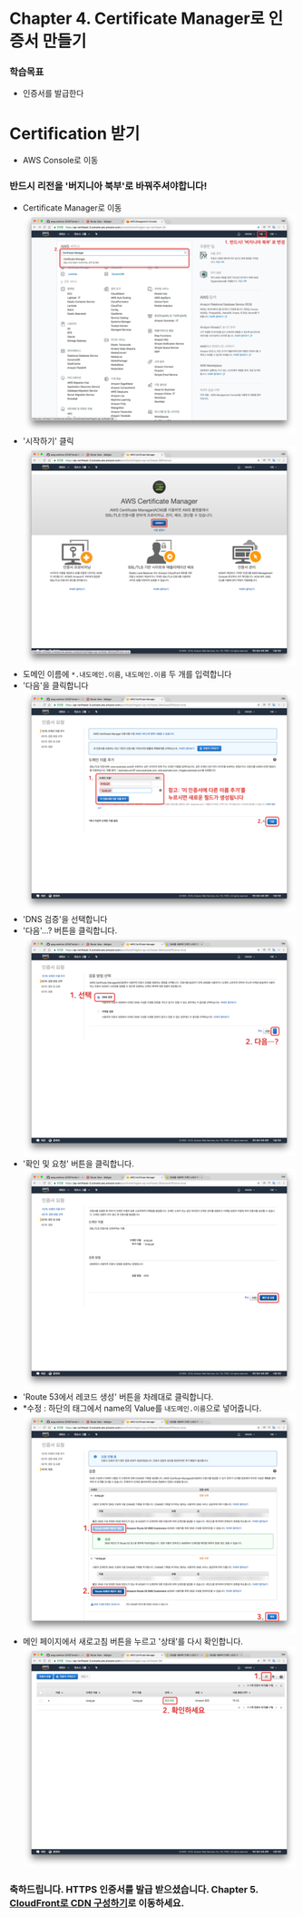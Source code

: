 # Chapter 4. Certificate Manager로 인증서 만들기
### 학습목표
- 인증서를 발급한다

# Certification 받기
- AWS Console로 이동
### 반드시 리전을 '버지니아 북부'로 바꿔주셔야합니다!
- Certificate Manager로 이동
![스크린샷 1](./images/screenshot-2018-02-19-AM-2.37.28.png)
- '시작하기' 클릭
![스크린샷 2](./images/screenshot-2018-02-19-AM-2.37.36.png)
- 도메인 이름에 `*.내도메인.이름`, `내도메인.이름` 두 개를 입력합니다
- '다음'을 클릭합니다
![스크린샷 3](./images/screenshot-2018-02-19-AM-2.37.55.png)
- 'DNS 검증'을 선택합니다
- '다음'...? 버튼을 클릭합니다.
![스크린샷 4](./images/screenshot-2018-02-19-AM-2.38.55.png)
- '확인 및 요청' 버튼을 클릭합니다.
![스크린샷 5](./images/screenshot-2018-02-19-AM-2.39.12.png)
- 'Route 53에서 레코드 생성' 버튼을 차례대로 클릭합니다.
- *수정 : 하단의 태그에서 name의 Value를 `내도메인.이름`으로 넣어줍니다.
![스크린샷 6](./images/screenshot-2018-02-19-AM-2.39.49.png)
- 메인 페이지에서 새로고침 버튼을 누르고 '상태'를 다시 확인합니다.
![스크린샷 7](./images/screenshot-2018-02-19-AM-2.43.27.png)

### 축하드립니다. HTTPS 인증서를 발급 받으셨습니다. Chapter 5. [CloudFront로 CDN 구성하기](../5_cloudfront/)로 이동하세요.
